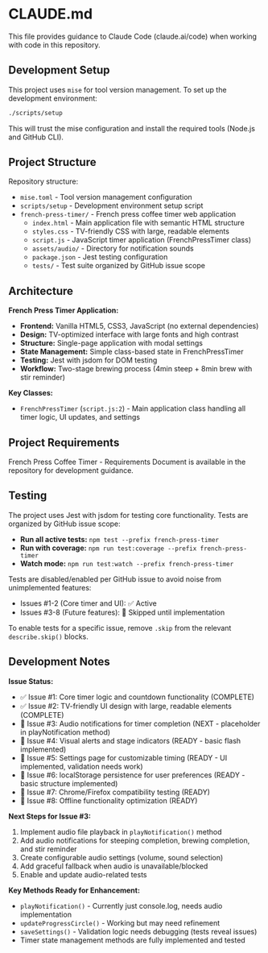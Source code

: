 # CLAUDE.md

This file provides guidance to Claude Code (claude.ai/code) when working with code in this repository.

## Development Setup

This project uses `mise` for tool version management. To set up the development environment:

```bash
./scripts/setup
```

This will trust the mise configuration and install the required tools (Node.js and GitHub CLI).

## Project Structure

Repository structure:
- `mise.toml` - Tool version management configuration
- `scripts/setup` - Development environment setup script
- `french-press-timer/` - French press coffee timer web application
  - `index.html` - Main application file with semantic HTML structure
  - `styles.css` - TV-friendly CSS with large, readable elements
  - `script.js` - JavaScript timer application (FrenchPressTimer class)
  - `assets/audio/` - Directory for notification sounds
  - `package.json` - Jest testing configuration
  - `tests/` - Test suite organized by GitHub issue scope

## Architecture

**French Press Timer Application:**
- **Frontend:** Vanilla HTML5, CSS3, JavaScript (no external dependencies)
- **Design:** TV-optimized interface with large fonts and high contrast
- **Structure:** Single-page application with modal settings
- **State Management:** Simple class-based state in FrenchPressTimer
- **Testing:** Jest with jsdom for DOM testing
- **Workflow:** Two-stage brewing process (4min steep + 8min brew with stir reminder)

**Key Classes:**
- `FrenchPressTimer` (`script.js:2`) - Main application class handling all timer logic, UI updates, and settings

## Project Requirements

French Press Coffee Timer - Requirements Document is available in the repository for development guidance.

## Testing

The project uses Jest with jsdom for testing core functionality. Tests are organized by GitHub issue scope:

- **Run all active tests:** `npm test --prefix french-press-timer`
- **Run with coverage:** `npm run test:coverage --prefix french-press-timer`
- **Watch mode:** `npm run test:watch --prefix french-press-timer`

Tests are disabled/enabled per GitHub issue to avoid noise from unimplemented features:
- Issues #1-2 (Core timer and UI): ✅ Active
- Issues #3-8 (Future features): 🚫 Skipped until implementation

To enable tests for a specific issue, remove `.skip` from the relevant `describe.skip()` blocks.

## Development Notes

**Issue Status:**
- ✅ Issue #1: Core timer logic and countdown functionality (COMPLETE)
- ✅ Issue #2: TV-friendly UI design with large, readable elements (COMPLETE)
- 🔄 Issue #3: Audio notifications for timer completion (NEXT - placeholder in playNotification method)
- 🔄 Issue #4: Visual alerts and stage indicators (READY - basic flash implemented)
- 🔄 Issue #5: Settings page for customizable timing (READY - UI implemented, validation needs work)
- 🔄 Issue #6: localStorage persistence for user preferences (READY - basic structure implemented)
- 🔄 Issue #7: Chrome/Firefox compatibility testing (READY)
- 🔄 Issue #8: Offline functionality optimization (READY)

**Next Steps for Issue #3:**
1. Implement audio file playback in `playNotification()` method
2. Add audio notifications for steeping completion, brewing completion, and stir reminder
3. Create configurable audio settings (volume, sound selection)
4. Add graceful fallback when audio is unavailable/blocked
5. Enable and update audio-related tests

**Key Methods Ready for Enhancement:**
- `playNotification()` - Currently just console.log, needs audio implementation
- `updateProgressCircle()` - Working but may need refinement
- `saveSettings()` - Validation logic needs debugging (tests reveal issues)
- Timer state management methods are fully implemented and tested

